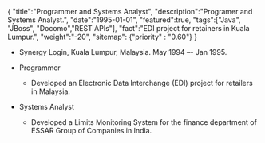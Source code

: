 {
    "title":"Programmer and Systems Analyst",
    "description":"Programer and Systems Analyst.",
    "date":"1995-01-01",
    "featured":true,
    "tags":["Java", "JBoss", "Docomo","REST APIs"],
    "fact":"EDI project for retainers in Kuala Lumpur.",
    "weight":"-20",
    "sitemap": {"priority" : "0.60"}
}


- Synergy Login, Kuala Lumpur, Malaysia. May 1994 –- Jan 1995.

- Programmer

  * Developed an Electronic Data Interchange (EDI) project for
    retailers in Malaysia.

- Systems Analyst

  * Developed a Limits Monitoring System for the finance department of
    ESSAR Group of Companies in India. 

